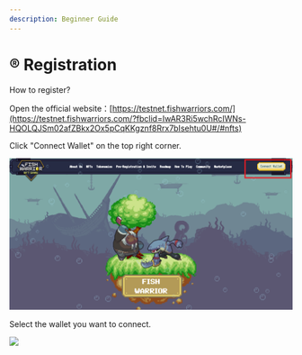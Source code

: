 ```yaml
---
description: Beginner Guide
---
```


# ® Registration

How to register?

Open the official website：[https://testnet.fishwarriors.com/](https://testnet.fishwarriors.com/?fbclid=IwAR3Ri5wchRcIWNs-HQOLQJSm02afZBkx2Ox5pCqKKgznf8Rrx7bIsehtu0U#/#nfts)

Click "Connect Wallet" on the top right corner.

![](<../.gitbook/assets/Untitled (2).png>)

Select the wallet you want to connect.

![](<../.gitbook/assets/Ảnh chụp màn hình 2021-12-07 174025.png>)
